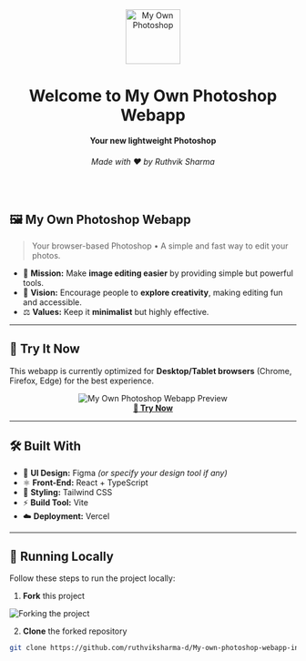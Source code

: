 <div align="center">
  <img src="./public/images/logo.png" alt="My Own Photoshop" width="96">
  <h1>Welcome to My Own Photoshop Webapp</h1>
  <strong>Your new lightweight Photoshop</strong>
  <h6>Made with ❤️ by Ruthvik Sharma</h6>
</div>
<br>

## 🖼️ My Own Photoshop Webapp

> Your browser-based Photoshop • A simple and fast way to edit your photos.

* 🧭 **Mission:** Make **image editing easier** by providing simple but powerful tools.
* 🔭 **Vision:** Encourage people to **explore creativity**, making editing fun and accessible.
* ⚖️ **Values:** Keep it **minimalist** but highly effective.

---

## 📌 Try It Now

This webapp is currently optimized for **Desktop/Tablet browsers** (Chrome, Firefox, Edge) for the best experience.

<p align="center">
  <img src="./public/images/preview.png" alt="My Own Photoshop Webapp Preview">
  <br>
  <a href="https://my-own-photoshop-webapp-in-7-days.vercel.app">
    <strong>🚀 Try Now</strong>
  </a>
</p>

---

## 🛠️ Built With

* 🎨 **UI Design:** Figma *(or specify your design tool if any)*
* ⚛️ **Front-End:** React + TypeScript
* 🌳 **Styling:** Tailwind CSS
* ⚡ **Build Tool:** Vite
* ☁️ **Deployment:** Vercel

---

## 🚀 Running Locally

Follow these steps to run the project locally:

1. **Fork** this project

![Forking the project](https://camo.githubusercontent.com/6f03010c651d060f8b7cfc17da7098c1757c4ead/68747470733a2f2f6669727374636f6e747269627574696f6e732e6769746875622e696f2f6173736574732f526561646d652f666f726b2e706e67)

2. **Clone** the forked repository  
```bash
git clone https://github.com/ruthviksharma-d/My-own-photoshop-webapp-in-7-days
